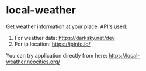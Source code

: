 # local-weather

Get weather information at your place. 
API's used: 
  1. For weather data: https://darksky.net/dev
  2. For ip location: https://ipinfo.io/
  
You can try application directly from here: https://local-weather.neocities.org/
